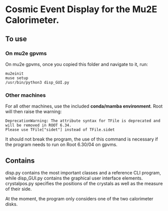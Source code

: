 # Cosmic Event Display for the Mu2E Calorimeter.

## To use

### On mu2e gpvms
On mu2e gpvms, once you copied this folder and navigate to it, run:
```
mu2einit
muse setup
/usr/bin/python3 disp_GUI.py
```
### Other machines
For all other machines, use the included **conda/mamba environment**. Root will then raise the warning:
```
DeprecationWarning: The attribute syntax for TFile is deprecated and will be removed in ROOT 6.34.
Please use TFile["sidet"] instead of TFile.sidet
```
It should not break the program, the use of this command is necessary if the program needs to run on Root 6.30/04 on gpvms.
## Contains
disp.py contains the most important classes and a reference CLI program, while disp_GUI.py contains the graphical user interface elements. crystalpos.py specifies the positions of the crystals as well as the measure of their side.

At the moment, the program only considers one of the two calorimeter disks.
